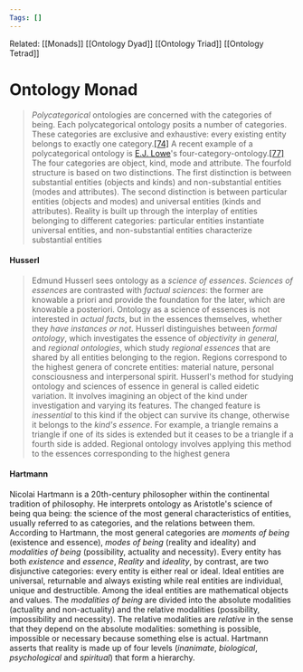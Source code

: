 ```yaml
---
Tags: []
---
```

Related: [[Monads]] [[Ontology Dyad]] [[Ontology Triad]] [[Ontology Tetrad]]
# Ontology Monad

 > _Polycategorical_ ontologies are concerned with the categories of being. Each polycategorical ontology posits a number of categories. These categories are exclusive and exhaustive: every existing entity belongs to exactly one category.[[74]](https://en.wikipedia.org/wiki/Ontology#cite_note-Schaffer-75) A recent example of a polycategorical ontology is [E.J. Lowe](https://en.wikipedia.org/wiki/E.J._Lowe "E.J. Lowe")'s four-category-ontology.[[77]](https://en.wikipedia.org/wiki/Ontology#cite_note-Lowe-78) The four categories are object, kind, mode and attribute. The fourfold structure is based on two distinctions. The first distinction is between substantial entities (objects and kinds) and non-substantial entities (modes and attributes). The second distinction is between particular entities (objects and modes) and universal entities (kinds and attributes). Reality is built up through the interplay of entities belonging to different categories: particular entities instantiate universal entities, and non-substantial entities characterize substantial entities

#### Husserl
> Edmund Husserl sees ontology as a _science of essences_. _Sciences of essences_ are contrasted with _factual sciences_: the former are knowable a priori and provide the foundation for the later, which are knowable a posteriori. Ontology as a science of essences is not interested in _actual facts_, but in the essences themselves, whether they _have instances or not_. Husserl distinguishes between _formal ontology_, which investigates the essence of _objectivity in general_, and _regional ontologies_, which study _regional essences_ that are shared by all entities belonging to the region. Regions correspond to the highest genera of concrete entities: material nature, personal consciousness and interpersonal spirit. Husserl's method for studying ontology and sciences of essence in general is called eidetic variation. It involves imagining an object of the kind under investigation and varying its features. The changed feature is _inessential_ to this kind if the object can survive its change, otherwise it belongs to the _kind's essence_. For example, a triangle remains a triangle if one of its sides is extended but it ceases to be a triangle if a fourth side is added. Regional ontology involves applying this method to the essences corresponding to the highest genera


#### Hartmann

Nicolai Hartmann is a 20th-century philosopher within the continental tradition of philosophy. He interprets ontology as Aristotle's science of being qua being: the science of the most general characteristics of entities, usually referred to as categories, and the relations between them. According to Hartmann, the most general categories are _moments of being_ (existence and essence), _modes of being_ (reality and ideality) and _modalities of being_ (possibility, actuality and necessity). Every entity has both _existence_ and _essence_, _Reality_ and _ideality_, by contrast, are two disjunctive categories: every entity is either real or ideal. Ideal entities are universal, returnable and always existing while real entities are individual, unique and destructible. Among the ideal entities are mathematical objects and values. The _modalities of being_ are divided into the absolute modalities (actuality and non-actuality) and the relative modalities (possibility, impossibility and necessity). The relative modalities are _relative_ in the sense that they depend on the absolute modalities: something is possible, impossible or necessary because something else is actual. Hartmann asserts that reality is made up of four levels (_inanimate_, _biological_, _psychological_ and _spiritual_) that form a hierarchy.